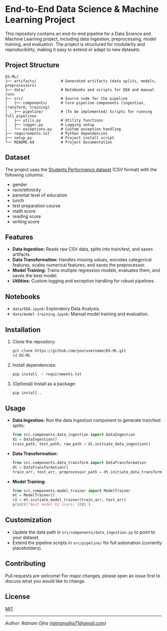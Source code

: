 # End-to-End Data Science & Machine Learning Project

This repository contains an end-to-end pipeline for a Data Science and Machine Learning project, including data ingestion, preprocessing, model training, and evaluation. The project is structured for modularity and reproducibility, making it easy to extend or adapt to new datasets.

## Project Structure

```
DS-ML/
├── artifacts/           # Generated artifacts (data splits, models, preprocessors)
├── data/                # Notebooks and scripts for EDA and manual runs
├── src/                 # Source code for the pipeline
│   ├── components/      # Core pipeline components (ingestion, transform, training)
│   ├── pipeline/        # (To be implemented) Scripts for running full pipelines
│   ├── utils.py         # Utility functions
│   ├── logger.py        # Logging setup
│   └── exceptions.py    # Custom exception handling
├── requirements.txt     # Python dependencies
├── setup.py             # Project install script
└── README.md            # Project documentation
```

## Dataset

The project uses the [Students Performance dataset](https://www.kaggle.com/datasets/spscientist/students-performance-in-exams) (CSV format) with the following columns:
- gender
- race/ethnicity
- parental level of education
- lunch
- test preparation course
- math score
- reading score
- writing score

## Features
- **Data Ingestion:** Reads raw CSV data, splits into train/test, and saves artifacts.
- **Data Transformation:** Handles missing values, encodes categorical features, scales numerical features, and saves the preprocessor.
- **Model Training:** Trains multiple regression models, evaluates them, and saves the best model.
- **Utilities:** Custom logging and exception handling for robust pipelines.

## Notebooks
- `data/EDA.ipynb`: Exploratory Data Analysis.
- `data/model training.ipynb`: Manual model training and evaluation.

## Installation
1. Clone the repository:
   ```bash
   git clone https://github.com/yourusername/DS-ML.git
   cd DS-ML
   ```
2. Install dependencies:
   ```bash
   pip install -r requirements.txt
   ```
3. (Optional) Install as a package:
   ```bash
   pip install .
   ```

## Usage
- **Data Ingestion:**
  Run the data ingestion component to generate train/test splits:
  ```python
  from src.components.data_ingestion import DataIngestion
  di = DataIngestion()
  train_path, test_path, raw_path = di.initiate_data_ingestion()
  ```
- **Data Transformation:**
  ```python
  from src.components.data_transform import DataTransformation
  dt = DataTransformation()
  train_arr, test_arr, preprocessor_path = dt.initiate_data_transformation(train_path, test_path)
  ```
- **Model Training:**
  ```python
  from src.components.model_trainer import ModelTrainer
  mt = ModelTrainer()
  r2 = mt.initiate_model_trainer(train_arr, test_arr)
  print(f'Best model R2 score: {r2}')
  ```

## Customization
- Update the data path in `src/components/data_ingestion.py` to point to your dataset.
- Extend the pipeline scripts in `src/pipeline/` for full automation (currently placeholders).

## Contributing
Pull requests are welcome! For major changes, please open an issue first to discuss what you would like to change.

## License
[MIT](LICENSE)

---
*Author: Ratnam Ojha (<ratnamojha71@gmail.com>)*
